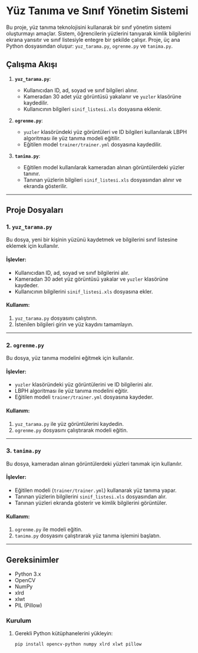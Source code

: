 # Yüz Tanıma ve Sınıf Yönetim Sistemi

Bu proje, yüz tanıma teknolojisini kullanarak bir sınıf yönetim sistemi oluşturmayı amaçlar. Sistem, öğrencilerin yüzlerini tanıyarak kimlik bilgilerini ekrana yansıtır ve sınıf listesiyle entegre bir şekilde çalışır. Proje, üç ana Python dosyasından oluşur: `yuz_tarama.py`, `ogrenme.py` ve `tanima.py`.

## Çalışma Akışı

1. **`yuz_tarama.py`**:

   - Kullanıcıdan ID, ad, soyad ve sınıf bilgileri alınır.
   - Kameradan 30 adet yüz görüntüsü yakalanır ve `yuzler` klasörüne kaydedilir.
   - Kullanıcının bilgileri `sinif_listesi.xls` dosyasına eklenir.
2. **`ogrenme.py`**:

   - `yuzler` klasöründeki yüz görüntüleri ve ID bilgileri kullanılarak LBPH algoritması ile yüz tanıma modeli eğitilir.
   - Eğitilen model `trainer/trainer.yml` dosyasına kaydedilir.
3. **`tanima.py`**:

   - Eğitilen model kullanılarak kameradan alınan görüntülerdeki yüzler tanınır.
   - Tanınan yüzlerin bilgileri `sinif_listesi.xls` dosyasından alınır ve ekranda gösterilir.

---

## Proje Dosyaları

### 1. `yuz_tarama.py`

Bu dosya, yeni bir kişinin yüzünü kaydetmek ve bilgilerini sınıf listesine eklemek için kullanılır.

#### İşlevler:

- Kullanıcıdan ID, ad, soyad ve sınıf bilgilerini alır.
- Kameradan 30 adet yüz görüntüsü yakalar ve `yuzler` klasörüne kaydeder.
- Kullanıcının bilgilerini `sinif_listesi.xls` dosyasına ekler.

#### Kullanım:

1. `yuz_tarama.py` dosyasını çalıştırın.
2. İstenilen bilgileri girin ve yüz kaydını tamamlayın.

---

### 2. `ogrenme.py`

Bu dosya, yüz tanıma modelini eğitmek için kullanılır.

#### İşlevler:

- `yuzler` klasöründeki yüz görüntülerini ve ID bilgilerini alır.
- LBPH algoritması ile yüz tanıma modelini eğitir.
- Eğitilen modeli `trainer/trainer.yml` dosyasına kaydeder.

#### Kullanım:

1. `yuz_tarama.py` ile yüz görüntülerini kaydedin.
2. `ogrenme.py` dosyasını çalıştırarak modeli eğitin.

---

### 3. `tanima.py`

Bu dosya, kameradan alınan görüntülerdeki yüzleri tanımak için kullanılır.

#### İşlevler:

- Eğitilen modeli (`trainer/trainer.yml`) kullanarak yüz tanıma yapar.
- Tanınan yüzlerin bilgilerini `sinif_listesi.xls` dosyasından alır.
- Tanınan yüzleri ekranda gösterir ve kimlik bilgilerini görüntüler.

#### Kullanım:

1. `ogrenme.py` ile modeli eğitin.
2. `tanima.py` dosyasını çalıştırarak yüz tanıma işlemini başlatın.

---

## Gereksinimler

- Python 3.x
- OpenCV
- NumPy
- xlrd
- xlwt
- PIL (Pillow)

### Kurulum

1. Gerekli Python kütüphanelerini yükleyin:
   ```bash
   pip install opencv-python numpy xlrd xlwt pillow
   ```
